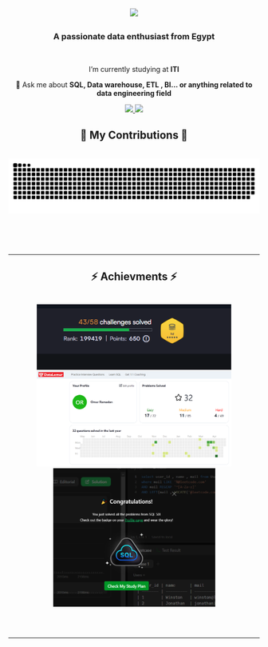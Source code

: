 

<h1 align="center">
 <img src="https://readme-typing-svg.herokuapp.com/?font=Righteous&size=35&center=true&vCenter=true&width=500&height=70&duration=4000&lines=Hi+There!+👋;+I'm+Omar+Ramadan!;" />
</h1>

<h3 align="center">A passionate data enthusiast from Egypt </h3>

<br/>

<div align="center">
 
  I’m currently studying at **ITI**
 


💬 Ask me about **SQL, Data warehouse, ETL , BI... or anything related to data engineering field**



 </div>
 
<div align="center"> 
  <a href="omarramadan1425@gmail.com">
    <img src="https://img.shields.io/badge/Gmail-333333?style=for-the-badge&logo=gmail&logoColor=red" />
  </a>
  <a href=https://www.linkedin.com/in/omar-ramadan-72a8ab288?utm_source=share&utm_campaign=share_via&utm_content=profile&utm_medium=android_app">
    <img src="https://img.shields.io/badge/LinkedIn-0077B5?style=for-the-badge&logo=linkedin&logoColor=white" target="_blank" />
  </a>

</div>



<div align="center">
  <h2>🐍 My Contributions 🐍</h2>
  <br>
  <img alt="snake eating my contributions" src="https://raw.githubusercontent.com/Omarramadan22/OmarRamadan22/output/github-contribution-grid-snake.svg" />
  
  <br/><br/><br/>
</div>

<hr/>

<h2 align="center">⚡ Achievments ⚡</h2>
<br>
<div align=center>
  <img width=390 src="https://github.com/omarramadan22/OmarRamadan22/blob/main/hackerrank.PNG" />
  <img width=390 src="https://github.com/omarramadan22/OmarRamadan22/blob/main/data_lemur.PNG" />
  <br/>
  <img width=325 align="center" src="https://github.com/omarramadan22/OmarRamadan22/blob/main/leetcode_50_questions_1.png" alt="top langs" />
</div>

<br/><br/>

<hr/>


